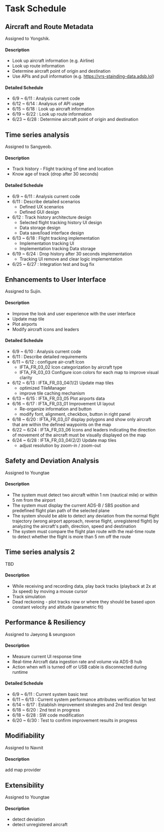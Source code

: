 # Task Schedule



## Aircraft and Route Metadata

Assigned to Yongshik.

#### Description

- Look up aircraft information (e.g. Airline)
- Look up route information
- Determine aircraft point of origin and destination
- Use APIs and pull information (e.g. https://vrs-stainding-data.adsb.lol)

#### Detailed Schedule

- 6/9 ~ 6/11 : Analysis current code
- 6/12 ~ 6/14 : Analysus of API usage
- 6/15 ~ 6/18 : Look up aircraft information
- 6/19 ~ 6/22 : Look up route information
- 6/23 ~ 6/28 : Determine aircraft point of origin and destination

## Time series analysis

Assigned to Sangyeob.

#### Description

- Track history - Flight tracking of time and location
- Know age of track (drop after 30 seconds)

#### Detailed Schedule

- 6/9 ~ 6/11 : Analysis current code
- 6/11 : Describe detailed scenarios
  - Defined UX scenarios
  - Defined GUI design
- 6/12 : Track history architecture design
  - Selected flight tracking history UI design
  - Data storage design
  - Data save/load interface design
- 6/13 ~ 6/18 : Flight tracking implementation
  - Implementation tracking UI
  - Implementation tracking Data storage
- 6/19 ~ 6/24 : Drop history after 30 seconds implementation
  - Tracking UI remove and clear logic implementation
- 6/25 ~ 6/27 : Integration test and bug fix

## Enhancements to User Interface

Assigned to Sujin.

#### Description

- Improve the look and user experience with the user interface
- Update map tile
- Plot airports
- Modify aircraft icons and leaders

#### Detailed Schedule

- 6/9 ~ 6/10 : Analysis current code
- 6/11 : Describe detailed requirements
- 6/11 ~ 6/12 : configure air-craft Icon
  - IFTA_FR_03_02 Icon categorization by aircraft type
  - IFTA_FR_03_03 Configure icon colors for each map to improve visual clarity
- 6/12 ~ 6/13 : IFTA_FR_03_04(1/2) Update map tiles
  - optimized TileManager
  - improve tile caching mechanism
- 6/13 ~ 6/15 : IFTA_FR_03_05 Plot airports data
- 6/16 ~ 6/17 : IFTA_FR_03_01	Improvement UI layout
  - Re-organize information and button
  - modify font, alignment, checkbox, button in right panel
- 6/18 ~ 6/20 : IFTA_FR_03_07 display polygons and show only aircraft that are within the defined waypoints on the map
- 6/22 ~ 6/24 : IFTA_FR_03_06 Icons and leaders indicating the direction of movement of the aircraft must be visually displayed on the map
- 6/24 ~ 6/28 : IFTA_FR_03_04(2/2) Update map tiles
  - adjust resolution by zoom-in / zoom-out

## Safety and Deviation Analysis

Assigned to Youngtae

#### Description

- The system must detect two aircraft within 1 nm (nautical mile) or within 5 nm from the airport
- The system must display the current ADS-B / SBS position and predefined flight plan path of the selected plane
- The system should be able to detect any deviation from the normal flight trajectory (wrong airport approach, reverse flight, unregistered flight) by analyzing the aircraft's path, direction, speed and destination
- The system must compare the flight plan route with the real-time route to detect whether the flight is more than 5 nm off the route



## Time series analysis 2

TBD

#### Description

- While receiving and recording data, play back tracks (playback at 2x at 3x speed) by moving a mouse cursor
- Track simulation
- Dead reckoning - plot tracks now or where they should be based upon constant velocity and altitude (parametric fit)



## Performance & Resiliency

Assigned to Jaeyong & seungsoon

#### Description

- Measure current UI response time
- Real-time Aircraft data ingestion rate and volume via ADS-B hub
- Action when wifi is turned off or USB cable is disconnected during runtime

#### Detailed Schedule

- 6/9 ~ 6/11 : Current system basic test
- 6/11 ~ 6/13 : Current system performance attributes verification 1st test
- 6/14 ~ 6/17 : Establish improvement strategies and 2nd test design
- 6/18 ~ 6/20 : 2nd test in progress
- 6/18 ~ 6/28 : SW code modification
- 6/20 ~ 6/30 : Test to confirm improvement results in progress

## Modifiability

Assigned to Navnit

#### Description

add map provider



## Extensibility

Assigned to Youngtae

#### Description

- detect deviation
- detect unregistered aircraft
